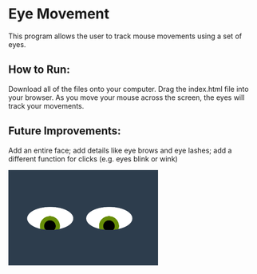 # Eye Movement
This program allows the user to track mouse movements using a set of eyes. 
## How to Run:
Download all of the files onto your computer. Drag the index.html file into your browser. As you move your mouse across the screen, the eyes will track your movements.

## Future Improvements:
Add an entire face; add details like eye brows and eye lashes; add a different function for clicks (e.g. eyes blink or wink)

<img src="eyeimage.png" width='300px'>

